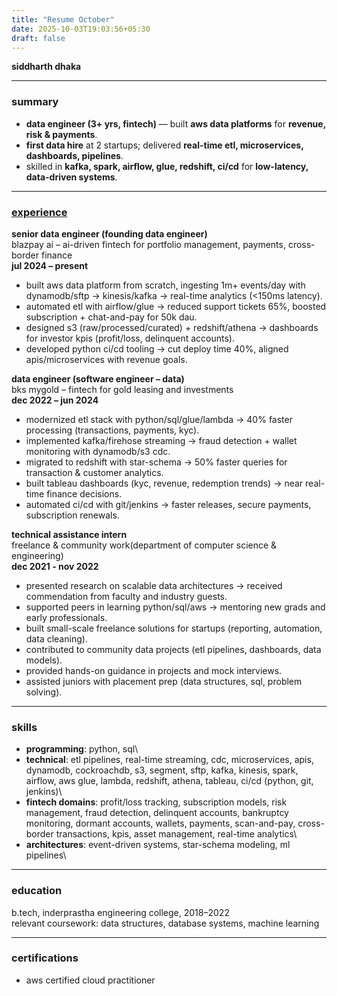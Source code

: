 ```yaml
---
title: "Resume October"
date: 2025-10-03T19:03:56+05:30
draft: false
---
```


**siddharth dhaka**

---

### summary

- **data engineer (3+ yrs, fintech)** — built **aws data platforms** for **revenue, risk & payments**.
- **first data hire** at 2 startups; delivered **real-time etl, microservices, dashboards, pipelines**.
- skilled in **kafka, spark, airflow, glue, redshift, ci/cd** for **low-latency, data-driven systems**.

---

### [experience](/posts/experience-documentation/)

**senior data engineer (founding data engineer)**\
blazpay ai – ai-driven fintech for portfolio management, payments, cross-border finance\
**jul 2024 – present**

- built aws data platform from scratch, ingesting 1m+ events/day with dynamodb/sftp → kinesis/kafka → real-time analytics (<150ms latency).
- automated etl with airflow/glue → reduced support tickets 65%, boosted subscription + chat-and-pay for 50k dau.
- designed s3 (raw/processed/curated) + redshift/athena → dashboards for investor kpis (profit/loss, delinquent accounts).
- developed python ci/cd tooling → cut deploy time 40%, aligned apis/microservices with revenue goals.

**data engineer (software engineer – data)**\
bks mygold – fintech for gold leasing and investments\
**dec 2022 – jun 2024**

- modernized etl stack with python/sql/glue/lambda → 40% faster processing (transactions, payments, kyc).
- implemented kafka/firehose streaming → fraud detection + wallet monitoring with dynamodb/s3 cdc.
- migrated to redshift with star-schema → 50% faster queries for transaction & customer analytics.
- built tableau dashboards (kyc, revenue, redemption trends) → near real-time finance decisions.
- automated ci/cd with git/jenkins → faster releases, secure payments, subscription renewals.

**technical assistance intern**\
freelance & community work(department of computer science & engineering)\
**dec 2021 - nov 2022**

- presented research on scalable data architectures → received commendation from faculty and industry guests.
- supported peers in learning python/sql/aws → mentoring new grads and early professionals.
- built small-scale freelance solutions for startups (reporting, automation, data cleaning).
- contributed to community data projects (etl pipelines, dashboards, data models).
- provided hands-on guidance in projects and mock interviews.
- assisted juniors with placement prep (data structures, sql, problem solving).

---

### skills

- **programming**: python, sql\
- **technical**: etl pipelines, real-time streaming, cdc, microservices, apis, dynamodb, cockroachdb, s3, segment, sftp, kafka, kinesis, spark, airflow, aws glue, lambda, redshift, athena, tableau, ci/cd (python, git, jenkins)\
- **fintech domains**: profit/loss tracking, subscription models, risk management, fraud detection, delinquent accounts, bankruptcy monitoring, dormant accounts, wallets, payments, scan-and-pay, cross-border transactions, kpis, asset management, real-time analytics\
- **architectures**: event-driven systems, star-schema modeling, ml pipelines\

---

### education

b.tech, inderprastha engineering college, 2018–2022\
relevant coursework: data structures, database systems, machine learning

---

### certifications

- aws certified cloud practitioner
